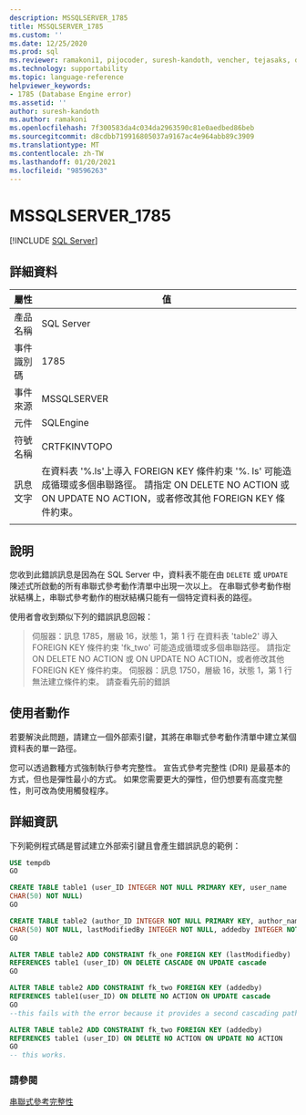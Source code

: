 ```yaml
---
description: MSSQLSERVER_1785
title: MSSQLSERVER_1785
ms.custom: ''
ms.date: 12/25/2020
ms.prod: sql
ms.reviewer: ramakoni1, pijocoder, suresh-kandoth, vencher, tejasaks, docast
ms.technology: supportability
ms.topic: language-reference
helpviewer_keywords:
- 1785 (Database Engine error)
ms.assetid: ''
author: suresh-kandoth
ms.author: ramakoni
ms.openlocfilehash: 7f300583da4c034da2963590c81e0aedbed86beb
ms.sourcegitcommit: d8cdbb719916805037a9167ac4e964abb89c3909
ms.translationtype: MT
ms.contentlocale: zh-TW
ms.lasthandoff: 01/20/2021
ms.locfileid: "98596263"
---
```

# <a name="mssqlserver_1785"></a>MSSQLSERVER_1785
 [!INCLUDE [SQL Server](../../includes/applies-to-version/sqlserver.md)]

## <a name="details"></a>詳細資料

|屬性|值|
|---|---|
|產品名稱|SQL Server|
|事件識別碼|1785|
|事件來源|MSSQLSERVER|
|元件|SQLEngine|
|符號名稱|CRTFKINVTOPO|
|訊息文字|在資料表 '%.ls'上導入 FOREIGN KEY 條件約束 '%. ls' 可能造成循環或多個串聯路徑。 請指定 ON DELETE NO ACTION 或 ON UPDATE NO ACTION，或者修改其他 FOREIGN KEY 條件約束。|
||

## <a name="explanation"></a>說明

您收到此錯誤訊息是因為在 SQL Server 中，資料表不能在由 `DELETE` 或 `UPDATE` 陳述式所啟動的所有串聯式參考動作清單中出現一次以上。 在串聯式參考動作樹狀結構上，串聯式參考動作的樹狀結構只能有一個特定資料表的路徑。

使用者會收到類似下列的錯誤訊息回報：

> 伺服器：訊息 1785，層級 16，狀態 1，第 1 行 在資料表 'table2' 導入 FOREIGN KEY 條件約束 'fk_two' 可能造成循環或多個串聯路徑。 請指定 ON DELETE NO ACTION 或 ON UPDATE NO ACTION，或者修改其他 FOREIGN KEY 條件約束。 伺服器：訊息 1750，層級 16，狀態 1，第 1 行 無法建立條件約束。 請查看先前的錯誤

## <a name="user-action"></a>使用者動作

若要解決此問題，請建立一個外部索引鍵，其將在串聯式參考動作清單中建立某個資料表的單一路徑。

您可以透過數種方式強制執行參考完整性。 宣告式參考完整性 (DRI) 是最基本的方式，但也是彈性最小的方式。 如果您需要更大的彈性，但仍想要有高度完整性，則可改為使用觸發程序。

## <a name="more-information"></a>詳細資訊

下列範例程式碼是嘗試建立外部索引鍵且會產生錯誤訊息的範例：

```sql
USE tempdb
GO

CREATE TABLE table1 (user_ID INTEGER NOT NULL PRIMARY KEY, user_name
CHAR(50) NOT NULL)
GO

CREATE TABLE table2 (author_ID INTEGER NOT NULL PRIMARY KEY, author_name
CHAR(50) NOT NULL, lastModifiedBy INTEGER NOT NULL, addedby INTEGER NOT NULL)
GO

ALTER TABLE table2 ADD CONSTRAINT fk_one FOREIGN KEY (lastModifiedby)
REFERENCES table1 (user_ID) ON DELETE CASCADE ON UPDATE cascade
GO

ALTER TABLE table2 ADD CONSTRAINT fk_two FOREIGN KEY (addedby)
REFERENCES table1(user_ID) ON DELETE NO ACTION ON UPDATE cascade
GO
--this fails with the error because it provides a second cascading path to table2.

ALTER TABLE table2 ADD CONSTRAINT fk_two FOREIGN KEY (addedby)
REFERENCES table1 (user_ID) ON DELETE NO ACTION ON UPDATE NO ACTION
GO
-- this works.
```

### <a name="see-also"></a>請參閱

[串聯式參考完整性](../tables/primary-and-foreign-key-constraints.md#referential-integrity)